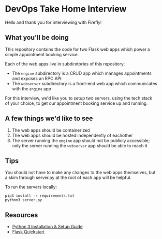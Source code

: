 # DevOps Take Home Interview

Hello and thank you for interviewing with Firefly!

## What you'll be doing

This repository contains the code for two Flask web apps which power a simple appointment booking service.

Each of the web apps live in subdiretories of this repository:

- The `engine` subdirectory is a CRUD app which manages appointments and exposes an RPC API
- The `webserver` subdirectory is a front-end web app which communicates with the `engine` app

For this interview, we'd like you to setup two servers, using the tech stack of your choice, to get our appointment booking service up and running.

## A few things we'd like to see

1) The web apps should be containerized
2) The web apps should be hosted independently of eachother
3) The server running the `engine` app should not be publicly accessible; only the server running the `webserver` app should be able to reach it

## Tips

You should not have to make any changes to the web apps themselves, but a skim through server.py at the root of each app will be helpful.

To run the servers locally:

```
pip3 install -r requirements.txt
python3 server.py
```

## Resources

- [Python 3 Installation & Setup Guide](https://realpython.com/installing-python/)
- [Flask Quickstart](https://flask.palletsprojects.com/en/1.1.x/quickstart/)
